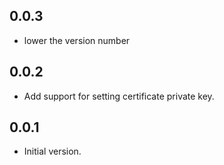 ## 0.0.3
- lower the version number

## 0.0.2
- Add support for setting certificate private key.


## 0.0.1

- Initial version.
